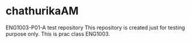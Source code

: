 # chathurikaAM
ENG1003-P01-A test repository
This repository is created just for testing purpose only. This is prac class ENG1003. 

